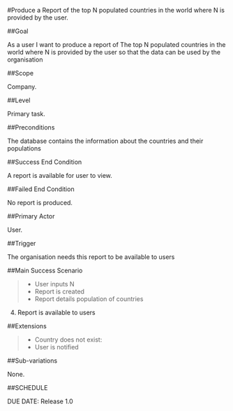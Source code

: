 #Produce a Report of the top N populated countries in the world where N is provided by the user.

##Goal

As a user I want to produce a report of The top N populated countries in the world where N is provided by the user so that the data can be used by the organisation

##Scope

Company.

##Level

Primary task.

##Preconditions

The database contains the information about the countries and their populations

##Success End Condition

A report is available for user to view.

##Failed End Condition

No report is produced.

##Primary Actor

User.

##Trigger

The organisation needs this report to be available to users

##Main Success Scenario

>- User inputs N
>- Report is created
>- Report details population of countries
4. Report is available to users

##Extensions

>- Country does not exist:
>- User is notified

##Sub-variations

None.

##SCHEDULE

DUE DATE: Release 1.0